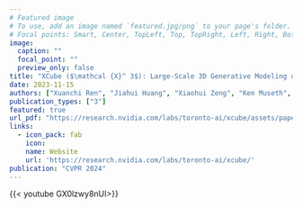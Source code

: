 ```yaml
---
# Featured image
# To use, add an image named `featured.jpg/png` to your page's folder.
# Focal points: Smart, Center, TopLeft, Top, TopRight, Left, Right, BottomLeft, Bottom, BottomRight.
image:
  caption: ""
  focal_point: ""
  preview_only: false
title: "XCube ($\mathcal {X}^ 3$): Large-Scale 3D Generative Modeling using Sparse Voxel Hierarchies"
date: 2023-11-15
authors: ["Xuanchi Ren", "Jiahui Huang", "Xiaohui Zeng", "Ken Museth", "Sanja Fidler", "Francis Williams"]
publication_types: ["3"]
featured: true
url_pdf: "https://research.nvidia.com/labs/toronto-ai/xcube/assets/paper.pdf"
links:
  - icon_pack: fab
    icon: 
    name: Website
    url: 'https://research.nvidia.com/labs/toronto-ai/xcube/'
publication: "CVPR 2024"
---
```


{{< youtube GX0lzwy8nUI>}}